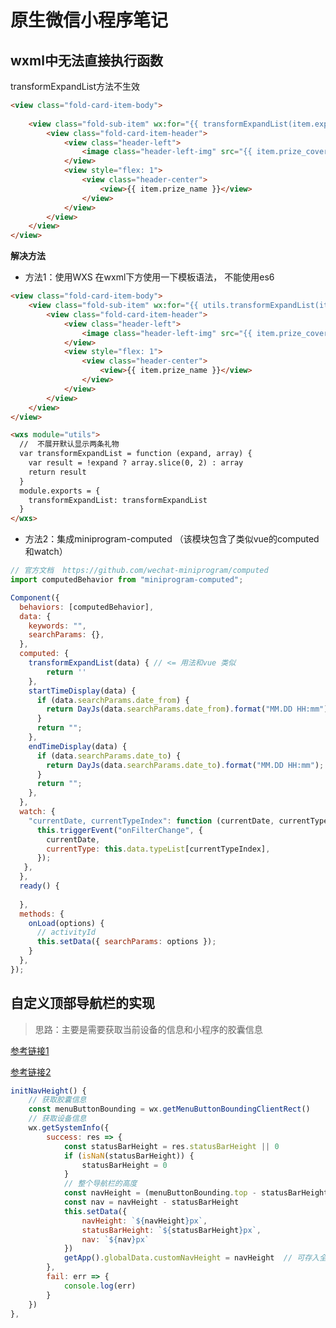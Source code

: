 # 原生微信小程序笔记



## wxml中无法直接执行函数

transformExpandList方法不生效

```html
<view class="fold-card-item-body">
    
    <view class="fold-sub-item" wx:for="{{ transformExpandList(item.expand, item.task_setting) }}" wx:key="index">
        <view class="fold-card-item-header">
            <view class="header-left">
                <image class="header-left-img" src="{{ item.prize_cover }}" />
            </view>
            <view style="flex: 1">
                <view class="header-center">
                    <view>{{ item.prize_name }}</view>
                </view>
            </view>
        </view>
    </view>
</view>
```

**解决方法** 

- 方法1：使用WXS  在wxml下方使用一下模板语法， 不能使用es6

```html
<view class="fold-card-item-body">
    <view class="fold-sub-item" wx:for="{{ utils.transformExpandList(item.expand, item.task_setting) }}" wx:key="index">
        <view class="fold-card-item-header">
            <view class="header-left">
                <image class="header-left-img" src="{{ item.prize_cover }}" />
            </view>
            <view style="flex: 1">
                <view class="header-center">
                    <view>{{ item.prize_name }}</view>
                </view>
            </view>
        </view>
    </view>
</view>

<wxs module="utils">
  //  不展开默认显示两条礼物
  var transformExpandList = function (expand, array) {
    var result = !expand ? array.slice(0, 2) : array
    return result
  }
  module.exports = {
    transformExpandList: transformExpandList
  }
</wxs>
```

- 方法2：集成miniprogram-computed （该模块包含了类似vue的computed和watch）

```js
// 官方文档  https://github.com/wechat-miniprogram/computed
import computedBehavior from "miniprogram-computed";

Component({
  behaviors: [computedBehavior],
  data: {
    keywords: "",
    searchParams: {},
  },
  computed: {
    transformExpandList(data) { // <= 用法和vue 类似
        return ''
    },
    startTimeDisplay(data) {
      if (data.searchParams.date_from) {
        return DayJs(data.searchParams.date_from).format("MM.DD HH:mm");
      }
      return "";
    },
    endTimeDisplay(data) {
      if (data.searchParams.date_to) {
        return DayJs(data.searchParams.date_to).format("MM.DD HH:mm");
      }
      return "";
    },
  },
  watch: {
    "currentDate, currentTypeIndex": function (currentDate, currentTypeIndex) {
      this.triggerEvent("onFilterChange", {
        currentDate,
        currentType: this.data.typeList[currentTypeIndex],
      });
   },
  },
  ready() {
   
  },
  methods: {
    onLoad(options) {
      // activityId
      this.setData({ searchParams: options });
    }
  },
});

```



## 自定义顶部导航栏的实现

> 思路：主要是需要获取当前设备的信息和小程序的胶囊信息

[参考链接1](https://blog.csdn.net/easttour/article/details/120924468)

[参考链接2](https://blog.csdn.net/weixin_42326144/article/details/104822074?spm=1001.2101.3001.6650.1&utm_medium=distribute.pc_relevant.none-task-blog-2~default~CTRLIST~default-1-104822074-blog-120924468.pc_relevant_default&depth_1-utm_source=distribute.pc_relevant.none-task-blog-2~default~CTRLIST~default-1-104822074-blog-120924468.pc_relevant_default&utm_relevant_index=2)

```js
initNavHeight() {
    // 获取胶囊信息
    const menuButtonBounding = wx.getMenuButtonBoundingClientRect()
    // 获取设备信息
    wx.getSystemInfo({
        success: res => {
            const statusBarHeight = res.statusBarHeight || 0
            if (isNaN(statusBarHeight)) {
                statusBarHeight = 0
            }
            // 整个导航栏的高度
            const navHeight = (menuButtonBounding.top - statusBarHeight) * 2 + menuButtonBounding.height + statusBarHeight
            const nav = navHeight - statusBarHeight
            this.setData({
                navHeight: `${navHeight}px`,
                statusBarHeight: `${statusBarHeight}px`,
                nav: `${nav}px`
            })
            getApp().globalData.customNavHeight = navHeight  // 可存入全局变量 方便其他地方使用
        },
        fail: err => {
            console.log(err)
        }
    })
},
```

